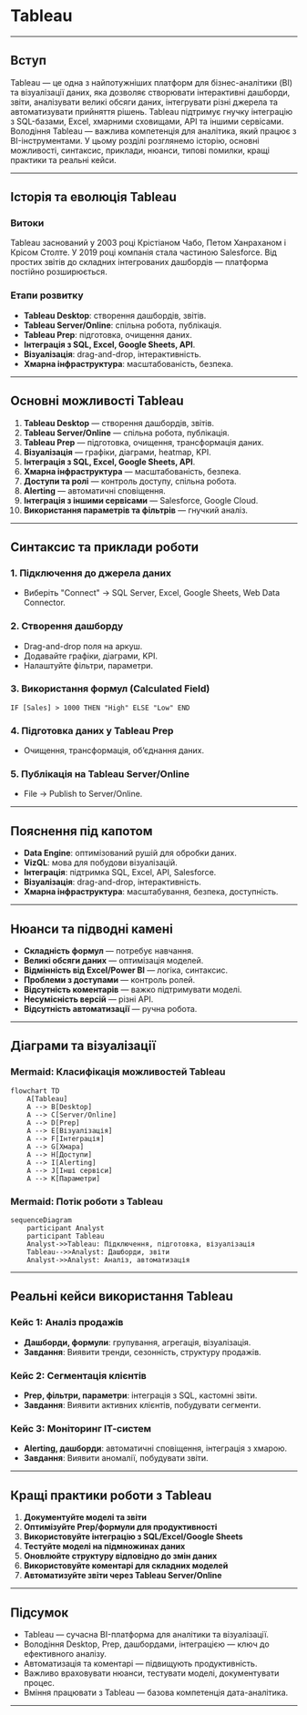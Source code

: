 # Tableau

---

## Вступ

Tableau — це одна з найпотужніших платформ для бізнес-аналітики (BI) та візуалізації даних, яка дозволяє створювати інтерактивні дашборди, звіти, аналізувати великі обсяги даних, інтегрувати різні джерела та автоматизувати прийняття рішень. Tableau підтримує гнучку інтеграцію з SQL-базами, Excel, хмарними сховищами, API та іншими сервісами. Володіння Tableau — важлива компетенція для аналітика, який працює з BI-інструментами. У цьому розділі розглянемо історію, основні можливості, синтаксис, приклади, нюанси, типові помилки, кращі практики та реальні кейси.

---

## Історія та еволюція Tableau

### Витоки

Tableau заснований у 2003 році Крістіаном Чабо, Петом Ханраханом і Крісом Столте. У 2019 році компанія стала частиною Salesforce. Від простих звітів до складних інтегрованих дашбордів — платформа постійно розширюється.

### Етапи розвитку

-   **Tableau Desktop**: створення дашбордів, звітів.
-   **Tableau Server/Online**: спільна робота, публікація.
-   **Tableau Prep**: підготовка, очищення даних.
-   **Інтеграція з SQL, Excel, Google Sheets, API**.
-   **Візуалізація**: drag-and-drop, інтерактивність.
-   **Хмарна інфраструктура**: масштабованість, безпека.

---

## Основні можливості Tableau

1. **Tableau Desktop** — створення дашбордів, звітів.
2. **Tableau Server/Online** — спільна робота, публікація.
3. **Tableau Prep** — підготовка, очищення, трансформація даних.
4. **Візуалізація** — графіки, діаграми, heatmap, KPI.
5. **Інтеграція з SQL, Excel, Google Sheets, API**.
6. **Хмарна інфраструктура** — масштабованість, безпека.
7. **Доступи та ролі** — контроль доступу, спільна робота.
8. **Alerting** — автоматичні сповіщення.
9. **Інтеграція з іншими сервісами** — Salesforce, Google Cloud.
10. **Використання параметрів та фільтрів** — гнучкий аналіз.

---

## Синтаксис та приклади роботи

### 1. Підключення до джерела даних

-   Виберіть "Connect" → SQL Server, Excel, Google Sheets, Web Data Connector.

### 2. Створення дашборду

-   Drag-and-drop поля на аркуш.
-   Додавайте графіки, діаграми, KPI.
-   Налаштуйте фільтри, параметри.

### 3. Використання формул (Calculated Field)

```tableau
IF [Sales] > 1000 THEN "High" ELSE "Low" END
```

### 4. Підготовка даних у Tableau Prep

-   Очищення, трансформація, об’єднання даних.

### 5. Публікація на Tableau Server/Online

-   File → Publish to Server/Online.

---

## Пояснення під капотом

-   **Data Engine**: оптимізований рушій для обробки даних.
-   **VizQL**: мова для побудови візуалізацій.
-   **Інтеграція**: підтримка SQL, Excel, API, Salesforce.
-   **Візуалізація**: drag-and-drop, інтерактивність.
-   **Хмарна інфраструктура**: масштабування, безпека, доступність.

---

## Нюанси та підводні камені

-   **Складність формул** — потребує навчання.
-   **Великі обсяги даних** — оптимізація моделей.
-   **Відмінність від Excel/Power BI** — логіка, синтаксис.
-   **Проблеми з доступами** — контроль ролей.
-   **Відсутність коментарів** — важко підтримувати моделі.
-   **Несумісність версій** — різні API.
-   **Відсутність автоматизації** — ручна робота.

---

## Діаграми та візуалізації

### Mermaid: Класифікація можливостей Tableau

```mermaid
flowchart TD
    A[Tableau]
    A --> B[Desktop]
    A --> C[Server/Online]
    A --> D[Prep]
    A --> E[Візуалізація]
    A --> F[Інтеграція]
    A --> G[Хмара]
    A --> H[Доступи]
    A --> I[Alerting]
    A --> J[Інші сервіси]
    A --> K[Параметри]
```

### Mermaid: Потік роботи з Tableau

```mermaid
sequenceDiagram
    participant Analyst
    participant Tableau
    Analyst->>Tableau: Підключення, підготовка, візуалізація
    Tableau-->>Analyst: Дашборди, звіти
    Analyst->>Analyst: Аналіз, автоматизація
```

---

## Реальні кейси використання Tableau

### Кейс 1: Аналіз продажів

-   **Дашборди, формули**: групування, агрегація, візуалізація.
-   **Завдання**: Виявити тренди, сезонність, структуру продажів.

### Кейс 2: Сегментація клієнтів

-   **Prep, фільтри, параметри**: інтеграція з SQL, кастомні звіти.
-   **Завдання**: Виявити активних клієнтів, побудувати сегменти.

### Кейс 3: Моніторинг ІТ-систем

-   **Alerting, дашборди**: автоматичні сповіщення, інтеграція з хмарою.
-   **Завдання**: Виявити аномалії, побудувати звіти.

---

## Кращі практики роботи з Tableau

1. **Документуйте моделі та звіти**
2. **Оптимізуйте Prep/формули для продуктивності**
3. **Використовуйте інтеграцію з SQL/Excel/Google Sheets**
4. **Тестуйте моделі на підмножинах даних**
5. **Оновлюйте структуру відповідно до змін даних**
6. **Використовуйте коментарі для складних моделей**
7. **Автоматизуйте звіти через Tableau Server/Online**

---

## Підсумок

-   Tableau — сучасна BI-платформа для аналітики та візуалізації.
-   Володіння Desktop, Prep, дашбордами, інтеграцією — ключ до ефективного аналізу.
-   Автоматизація та коментарі — підвищують продуктивність.
-   Важливо враховувати нюанси, тестувати моделі, документувати процес.
-   Вміння працювати з Tableau — базова компетенція дата-аналітика.

---
